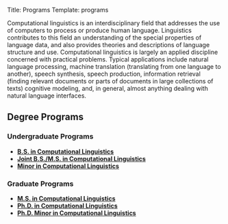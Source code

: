 Title: Programs
Template: programs

Computational linguistics is an interdisciplinary field that addresses the use of computers to process or produce human language. Linguistics contributes to this field an understanding of the special properties of language data, and also provides theories and descriptions of language structure and use. Computational linguistics is largely an applied discipline concerned with practical problems. Typical applications include natural language processing, machine translation (translating from one language to another), speech synthesis, speech production, information retrieval (finding relevant documents or parts of documents in large collections of texts) cognitive modeling, and, in general, almost anything dealing with natural language interfaces.

## Degree Programs

### Undergraduate Programs

* **[B.S. in Computational Linguistics](programs/bs.html)**  
* **[Joint B.S./M.S. in Computational Linguistics](programs/bs_ms.html)**  
* **[Minor in Computational Linguistics](programs/minor.html)**

### Graduate Programs

<!-- * **[M.A. in Computational Linguistics](programs/ma.html)** -->
* **[M.S. in Computational Linguistics](programs/ms.html)**  
* **[Ph.D. in Computational Linguistics](programs/phd.html)**  
* **[Ph.D. Minor in Computational Linguistics](programs/phd_minor.html)**  